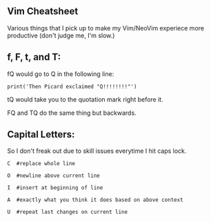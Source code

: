 Vim Cheatsheet
--------------
Various things that I pick up to make my Vim/NeoVim experiece more productive (don't judge me, I'm slow.)    

f, F, t, and T:
--------------
fQ would go to Q in the following line:
```
print('Then Picard exclaimed "Q!!!!!!!!"')
```
tQ would take you to the quotation mark right before it. 

FQ and TQ do the same thing but backwards.

Capital Letters:
---------------
So I don't freak out due to skill issues everytime I hit caps lock.
```
C  #replace whole line

O  #newline above current line

I  #insert at beginning of line

A  #exactly what you think it does based on above context

U  #repeat last changes on current line

```










